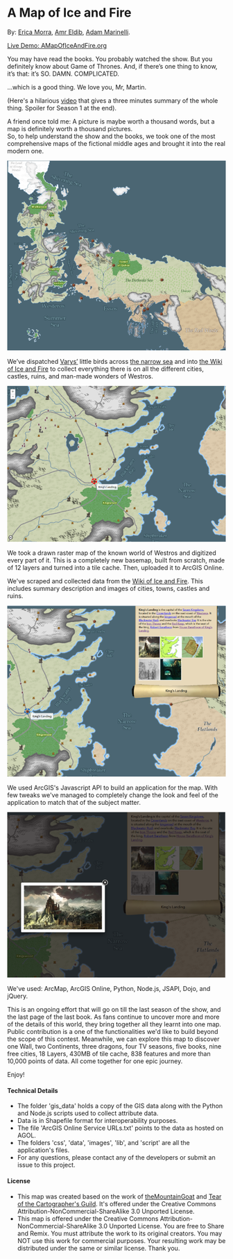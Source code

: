 # A Map of Ice and Fire #

By: [Erica Morra](https://github.com/emorra), [Amr Eldib](https://github.com/AmrEldib), [Adam Marinelli](https://github.com/amarinelli).

[Live Demo: AMapOfIceAndFire.org](http://AMapOfIceAndFire.org/)

You may have read the books. You probably watched the show. But you definitely know about Game of Thrones. And, if there’s one thing to know, it’s that: it’s SO. DAMN. COMPLICATED. 

…which is a good thing. We love you, Mr, Martin.

(Here's a hilarious [video](https://www.youtube.com/watch?v=qhFD67yOScY) that gives a three minutes summary of the whole thing. Spoiler for Season 1 at the end).  

A friend once told me: A picture is maybe worth a thousand words, but a map is definitely worth a thousand pictures.  
So, to help understand the show and the books, we took one of the most comprehensive maps of the fictional middle ages and brought it into the real modern one.

<img src="images/MapOverview.png"/>

We’ve dispatched [Varys’](http://awoiaf.westeros.org/index.php/Varys) little birds across [the narrow sea](http://awoiaf.westeros.org/index.php/Narrow_sea) and into [the Wiki of Ice and Fire](http://awoiaf.westeros.org/index.php/Main_Page) to collect everything there is on all the different cities, castles, ruins, and man-made wonders of Westros.

<img src="images/MapHoverKingsLanding.png"/>

We took a drawn raster map of the known world of Westros and digitized every part of it. This is a completely new basemap, built from scratch, made of 12 layers and turned into a tile cache. Then, uploaded it to ArcGIS Online.

We've scraped and collected data from the [Wiki of Ice and Fire](http://awoiaf.westeros.org/index.php/Main_Page). This includes summary description and images of cities, towns, castles and ruins.

<img src="images/MapPopupKingsLanding.png"/>

We used ArcGIS's Javascript API to build an application for the map. With few tweaks we've managed to completely change the look and feel of the application to match that of the subject matter.

<img src="images/MapPopupImages.png"/>

We've used: ArcMap, ArcGIS Online, Python, Node.js, JSAPI, Dojo, and jQuery.

This is an ongoing effort that will go on till the last season of the show, and the last page of the last book. As fans continue to uncover more and more of the details of this world, they bring together all they learnt into one map. Public contribution is a one of the functionalities we'd like to build beyond the scope of this contest.
Meanwhile, we can explore this map to discover one Wall, two Continents, three dragons, four TV seasons, five books, nine free cities, 18 Layers, 430MB of tile cache, 838 features and more than 10,000 points of data.
All come together for one epic journey.

Enjoy!


#### Technical Details ####
- The folder 'gis_data' holds a copy of the GIS data along with the Python and Node.js scripts used to collect attribute data.
- Data is in Shapefile format for interoperability purposes.
- The file 'ArcGIS Online Service URLs.txt' points to the data as hosted on AGOL.
- The folders 'css', 'data', 'images', 'lib', and 'script' are all the application's files.
- For any questions, please contact any of the developers or submit an issue to this project.

#### License ####
- This map was created based on the work of [theMountainGoat](http://www.sermountaingoat.co.uk/map/) and [Tear of the Cartographer's Guild](http://www.cartographersguild.com/finished-maps/6683-westeros-fan-project.html). It's offered under the Creative Commons Attribution-NonCommercial-ShareAlike 3.0 Unported License.
- This map is offered under the Creative Commons Attribution-NonCommercial-ShareAlike 3.0 Unported License. You are free to Share and Remix. You must attribute the work to its original creators. You may NOT use this work for commercial purposes. Your resulting work may be distributed under the same or similar license. Thank you.
